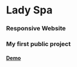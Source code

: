 # Lady Spa
### Responsive Website
### My first public project
#### [Demo](http://kmoz.github.io/LadySpa)
